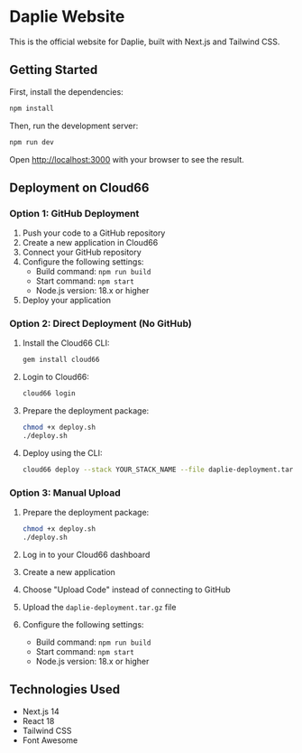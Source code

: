 # Daplie Website

This is the official website for Daplie, built with Next.js and Tailwind CSS.

## Getting Started

First, install the dependencies:

```bash
npm install
```

Then, run the development server:

```bash
npm run dev
```

Open [http://localhost:3000](http://localhost:3000) with your browser to see the result.

## Deployment on Cloud66

### Option 1: GitHub Deployment
1. Push your code to a GitHub repository
2. Create a new application in Cloud66
3. Connect your GitHub repository
4. Configure the following settings:
   - Build command: `npm run build`
   - Start command: `npm start`
   - Node.js version: 18.x or higher
5. Deploy your application

### Option 2: Direct Deployment (No GitHub)
1. Install the Cloud66 CLI:
   ```bash
   gem install cloud66
   ```

2. Login to Cloud66:
   ```bash
   cloud66 login
   ```

3. Prepare the deployment package:
   ```bash
   chmod +x deploy.sh
   ./deploy.sh
   ```

4. Deploy using the CLI:
   ```bash
   cloud66 deploy --stack YOUR_STACK_NAME --file daplie-deployment.tar.gz
   ```

### Option 3: Manual Upload
1. Prepare the deployment package:
   ```bash
   chmod +x deploy.sh
   ./deploy.sh
   ```

2. Log in to your Cloud66 dashboard
3. Create a new application
4. Choose "Upload Code" instead of connecting to GitHub
5. Upload the `daplie-deployment.tar.gz` file
6. Configure the following settings:
   - Build command: `npm run build`
   - Start command: `npm start`
   - Node.js version: 18.x or higher

## Technologies Used

- Next.js 14
- React 18
- Tailwind CSS
- Font Awesome 